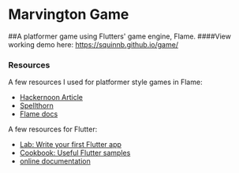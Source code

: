 # Marvington Game

##A platformer game using Flutters' game engine, Flame.
####View working demo here: https://squinnb.github.io/game/

### Resources

A few resources I used for platformer style games in Flame:
- [Hackernoon Article](https://hackernoon.com/using-collision-detection-to-make-your-game-character-jump)
- [Spellthorn](https://www.youtube.com/playlist?list=PLRRATgFqhVCh8qD7xmaSbwG1vfaCddvCM)
- [Flame docs](https://docs.flame-engine.org/latest/)

A few resources for Flutter:
- [Lab: Write your first Flutter app](https://docs.flutter.dev/get-started/codelab)
- [Cookbook: Useful Flutter samples](https://docs.flutter.dev/cookbook)
- [online documentation](https://docs.flutter.dev/)


